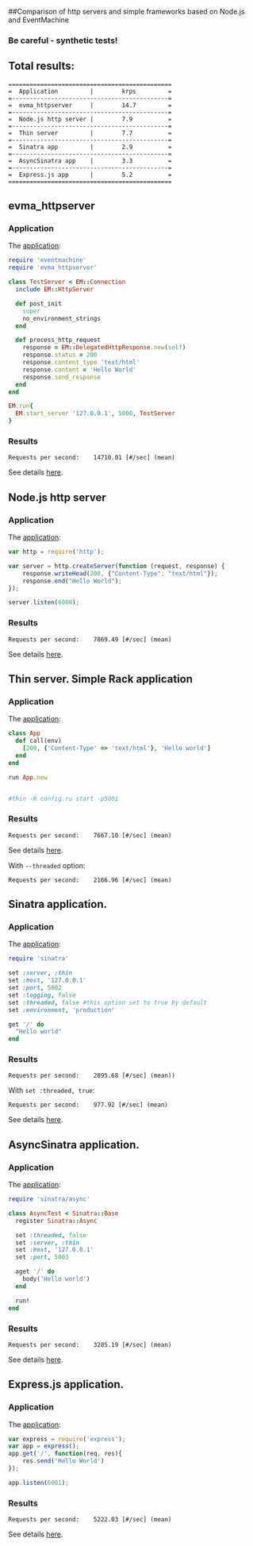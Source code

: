 ##Comparison of http servers and simple frameworks based on Node.js and EventMachine

### Be careful - synthetic tests!

## Total results:

```
==============================================
=  Application         |        krps         =
=--------------------------------------------=
=  evma_httpserver     |        14.7         =
=--------------------------------------------=
=  Node.js http server |        7.9          =
=--------------------------------------------=
=  Thin server         |        7.7          =
=--------------------------------------------=
=  Sinatra app         |        2.9          =
=--------------------------------------------=
=  AsyncSinatra app    |        3.3          =
=--------------------------------------------=
=  Express.js app      |        5.2          =
==============================================

```
## evma_httpserver

### Application
The [application](https://github.com/antonmi/node_vs_eventmachine/blob/master/evma_httpserver/evma_httpserver.rb):

``` ruby
require 'eventmachine'
require 'evma_httpserver'

class TestServer < EM::Connection
  include EM::HttpServer

  def post_init
    super
    no_environment_strings
  end

  def process_http_request
    response = EM::DelegatedHttpResponse.new(self)
    response.status = 200
    response.content_type 'text/html'
    response.content = 'Hello World'
    response.send_response
  end
end

EM.run{
  EM.start_server '127.0.0.1', 5000, TestServer
}
```

### Results

`Requests per second:    14710.01 [#/sec] (mean)`

See details [here](https://github.com/antonmi/node_vs_eventmachine/tree/master/evma_httpserver).


## Node.js http server
### Application
The [application](https://github.com/antonmi/node_vs_eventmachine/blob/master/node/node.js):

``` javascript
var http = require('http');

var server = http.createServer(function (request, response) {
    response.writeHead(200, {"Content-Type": "text/html"});
    response.end("Hello World");
});

server.listen(6000);
```

### Results

`Requests per second:    7869.49 [#/sec] (mean)`

See details [here](https://github.com/antonmi/node_vs_eventmachine/tree/master/node).

## Thin server. Simple Rack application
### Application
The [application](https://github.com/antonmi/node_vs_eventmachine/blob/master/thin/config.ru):

``` ruby
class App
  def call(env)
    [200, {'Content-Type' => 'text/html'}, 'Hello world']
  end
end

run App.new


#thin -R config.ru start -p5001
```

### Results

`Requests per second:    7667.10 [#/sec] (mean)`

See details [here](https://github.com/antonmi/node_vs_eventmachine/tree/master/node).

With `--threaded` option:

`Requests per second:    2166.96 [#/sec] (mean)`

## Sinatra application.
### Application
The [application](https://github.com/antonmi/node_vs_eventmachine/blob/master/sinatra/app.rb):

``` ruby
require 'sinatra'

set :server, :thin
set :host, '127.0.0.1'
set :port, 5002
set :logging, false
set :threaded, false #this option set to true by default
set :environment, 'production'

get '/' do
  "Hello world"
end
```

### Results

`Requests per second:    2895.68 [#/sec] (mean))`

With `set :threaded, true`:

`Requests per second:    977.92 [#/sec] (mean)`

See details [here](https://github.com/antonmi/node_vs_eventmachine/tree/master/sinatra).

## AsyncSinatra application.
### Application
The [application](https://github.com/antonmi/node_vs_eventmachine/blob/master/async_sinatra/app.rb):

``` ruby
require 'sinatra/async'

class AsyncTest < Sinatra::Base
  register Sinatra::Async

  set :threaded, false
  set :server, :thin
  set :host, '127.0.0.1'
  set :port, 5003

  aget '/' do
    body('Hello world')
  end

  run!
end
```

### Results

`Requests per second:    3285.19 [#/sec] (mean)`

See details [here](https://github.com/antonmi/node_vs_eventmachine/tree/master/async_sinatra).


## Express.js application.
### Application
The [application](https://github.com/antonmi/node_vs_eventmachine/blob/master/express_js/app.js):

``` javascript
var express = require('express');
var app = express();
app.get('/', function(req, res){
    res.send('Hello World')
});

app.listen(6001);
```

### Results

`Requests per second:    5222.03 [#/sec] (mean)`

See details [here](https://github.com/antonmi/node_vs_eventmachine/tree/master/express_js).

